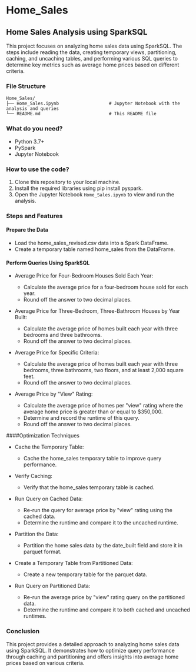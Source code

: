 # Home_Sales

## Home Sales Analysis using SparkSQL

This project focuses on analyzing home sales data using SparkSQL. The steps include reading the data, creating temporary views, partitioning, caching, and uncaching tables, and performing various SQL queries to determine key metrics such as average home prices based on different criteria.

### File Structure

```
Home_Sales/
├── Home_Sales.ipynb                   # Jupyter Notebook with the analysis and queries
└── README.md                          # This README file
```

### What do you need?

- Python 3.7+
- PySpark
- Jupyter Notebook

### How to use the code?

1. Clone this repository to your local machine.
2. Install the required libraries using pip install pyspark.
3. Open the Jupyter Notebook `Home_Sales.ipynb` to view and run the analysis.

### Steps and Features

#### Prepare the Data

- Load the home_sales_revised.csv data into a Spark DataFrame.
- Create a temporary table named home_sales from the DataFrame.

#### Perform Queries Using SparkSQL

- Average Price for Four-Bedroom Houses Sold Each Year:
    - Calculate the average price for a four-bedroom house sold for each year.
    - Round off the answer to two decimal places.

- Average Price for Three-Bedroom, Three-Bathroom Houses by Year Built:
    - Calculate the average price of homes built each year with three bedrooms and three bathrooms.
    - Round off the answer to two decimal places.

- Average Price for Specific Criteria:
    - Calculate the average price of homes built each year with three bedrooms, three bathrooms, two floors, and at least 2,000 square feet.
    - Round off the answer to two decimal places.

- Average Price by "View" Rating:
    - Calculate the average price of homes per "view" rating where the average home price is greater than or equal to $350,000.
    - Determine and record the runtime of this query.
    - Round off the answer to two decimal places.

####Optimization Techniques

- Cache the Temporary Table:
    - Cache the home_sales temporary table to improve query performance.

- Verify Caching:
    - Verify that the home_sales temporary table is cached.

- Run Query on Cached Data:
    - Re-run the query for average price by "view" rating using the cached data.
    - Determine the runtime and compare it to the uncached runtime.

- Partition the Data:
    - Partition the home sales data by the date_built field and store it in parquet format.

- Create a Temporary Table from Partitioned Data:
    - Create a new temporary table for the parquet data.

- Run Query on Partitioned Data:
    - Re-run the average price by "view" rating query on the partitioned data.
    - Determine the runtime and compare it to both cached and uncached runtimes.

### Conclusion

This project provides a detailed approach to analyzing home sales data using SparkSQL. It demonstrates how to optimize query performance through caching and partitioning and offers insights into average home prices based on various criteria.








